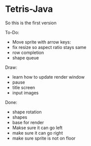 # Tetris-Java

So this is the first version

To-Do:
- Move sprite with arrow keys:
- fix resize so aspect ratio stays same
- row completion
- shape queue 

Draw:
- learn how to update render window
- pause
- title screen
- input images 


Done: 
- shape rotation
- shapes
- base for render
- Makse sure it can go left
- make sure it can go right
- make sure sprite is not on floor
